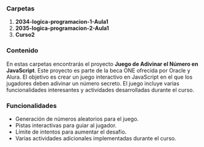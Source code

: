 ### Carpetas

1. **2034-logica-programacion-1-Aula1**
2. **2035-logica-programacion-2-Aula1**
3. **Curso2**

### Contenido

En estas carpetas encontrarás el proyecto **Juego de Adivinar el Número en JavaScript**. Este proyecto es parte de la beca ONE ofrecida por Oracle y Alura. El objetivo es crear un juego interactivo en JavaScript en el que los jugadores deben adivinar un número secreto. El juego incluye varias funcionalidades interesantes y actividades desarrolladas durante el curso.

### Funcionalidades

- Generación de números aleatorios para el juego.
- Pistas interactivas para guiar al jugador.
- Límite de intentos para aumentar el desafío.
- Varias actividades adicionales implementadas durante el curso.
